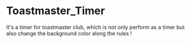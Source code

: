 # Toastmaster_Timer
It's a timer for toastmaster club, which is not only perform as a timer but also change the background color along the rules ! 
